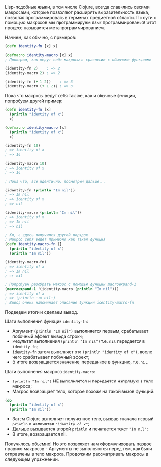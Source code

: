 Lisp-подобные языки, в том числе Clojure, всегда славились своими макросами, которые позволяют расширять выразительность языка, позволяя программировать в терминах предметной области. По сути с помощью макросов мы программируем язык программирования! Этот процесс называется метапрограммированием.

Начнем, как обычно, с примеров:

```clojure
(defn identity-fn [x] x)

(defmacro identity-macro [x] x)
; Проверим, как ведут себя макросы в сравнении с обычными функциями

(identity-fn 2)    ; => 2
(identity-macro 2) ; => 2

(identity-fn (+ 1 2))    ; => 3
(identity-macro (+ 1 2)) ; => 3
```

Пока что макросы ведут себя так же, как и обычные функции, попробуем другой пример:

```clojure
(defn identity-fn [x]
  (println "identity of x")
  x)

(defmacro identity-macro [x]
  (println "identity of x")
  x)

(identity-fn 10)
; => identity of x
; => 10

(identity-macro 10)
; => identity of x
; => 10

; Пока что, все идентично, посмотрим дальше...

(identity-fn (println "Im nil"))
; => Im nil
; => identity of x
; => nil

(identity-macro (println "Im nil"))
; => identity of x
; => Im nil
; => nil

; Хм, а здесь получился другой порядок
; Макрос себя ведет примерно как такая функция
(defn identity-macro-fn []
  (println "identity of x")
  (println "Im nil"))

(identity-macro-fn)
; => identity of x
; => Im nil
; => nil

; Попробуем разобрать макрос с помощью функции macroexpand-1
(macroexpand-1 '(identity-macro (println "Im nil")))
; => identity of x
; => (println "Im nil")
; Вывод очень напоминает описание функции identity-macro-fn
```

Подведем итоги и сделаем вывод.

Шаги выполнения функции `identity-fn`:

- Аргумент `(println "Im nil")` выполняется первым, срабатывает побочный эффект вывода строки;
- Результат выполнения `(println "Im nil")` т.е. `nil` передается в `identity-fn`;
- `identity-fn` затем выполняет это `(println "identity of x")`, после чего срабатывает побочный эффект;
- В итоге возвращается значение, переданное в функцию, т.е. `nil`.

Шаги выполнения макроса `identity-macro`:

- `(println "Im nil")` НЕ выполняется и передается напрямую в тело макроса;
- Макрос возвращает тело, которое похоже на такой вызов функций:

```clojure
(do
  (println "identity of x")
  (println "Im nil"))
```

- Затем Clojure выполняет полученное тело, вызвав сначала первый `println` и напечатав `"identity of x"`;
- Дальше вызывается второй `println` и печатается текст `"Im nil"`;
- В итоге, возвращается nil.

Получилось объемно! Но это позволяет нам сформулировать первое правило макросов - Аргументы не выполняются перед тем, как были отправлены в тело макроса. Продолжим рассматривать макросы в следующем упражнении.
